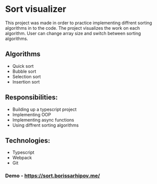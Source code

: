 # Sort visualizer
This project was made in order to practice implementing diffrent sorting algorithms in to the code.
The project visualizes the work on each algorithm. User can change array size and switch between sorting algorithms.

## Algorithms 

* Quick sort
* Bubble sort
* Selection sort
* Insertion sort

## Responsibilities:

* Building up a typescript project
* Implementing OOP
* Implementing async functions
* Using diffrent sorting algorithms


## Technologies:

* Typescript
* Webpack
* Git

### Demo - https://sort.borissarhipov.me/